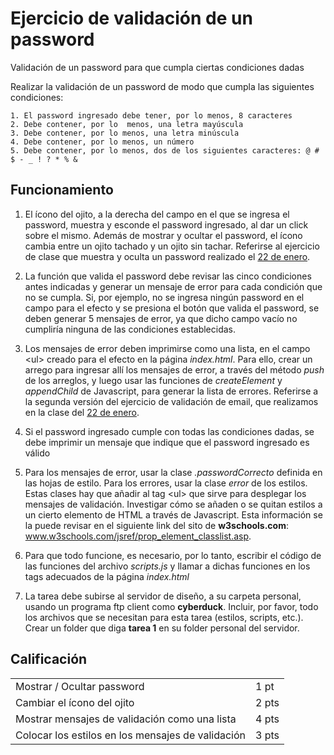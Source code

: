 # Ejercicio de validación de un password
Validación de un password para que cumpla ciertas condiciones dadas
 
Realizar la validación de un password de modo que cumpla las siguientes condiciones:

	1. El password ingresado debe tener, por lo menos, 8 caracteres
	2. Debe contener, por lo  menos, una letra mayúscula
	3. Debe contener, por lo menos, una letra minúscula
	4. Debe contener, por lo menos, un número
	5. Debe contener, por lo menos, dos de los siguientes caracteres: @ # $ - _ ! ? * % &

## Funcionamiento
1. El ícono del ojito, a la derecha del campo en el que se ingresa el password, muestra y esconde el password ingresado, al dar un click sobre el mismo.  Además de mostrar y ocultar el password, el ícono cambia entre un ojito tachado y un ojito sin tachar. Referirse al ejercicio de clase que muestra y oculta un password realizado el <a href="http://www.dis.uia.mx/profesores/juanfdonoso/spring2020/dci3/clases/enero22.zip">22 de enero</a>.

2. La función que valida el password debe revisar las cinco condiciones antes indicadas y generar un mensaje de error para cada condición que no se cumpla.  Si, por ejemplo, no se ingresa ningún password en el campo para el efecto y se presiona el botón que valida el password, se deben generar 5 mensajes de error, ya que dicho campo vacío no cumpliría ninguna de las condiciones establecidas.

3. Los mensajes de error deben imprimirse como una lista, en el campo &lt;ul&gt; creado para el efecto en la página <i>index.html</i>.  Para ello, crear un arrego para ingresar allí los mensajes de error, a través del método <i>push</i> de los arreglos, y luego usar las funciones de <i>createElement</i> y <i>appendChild</i> de Javascript, para generar la lista de errores.  Referirse a la segunda versión del ejercicio de validación de email, que realizamos en la clase del <a href="http://www.dis.uia.mx/profesores/juanfdonoso/spring2020/dci3/clases/enero22.zip">22 de enero</a>.

4. Si el password ingresado cumple con todas las condiciones dadas, se debe imprimir un mensaje que indique que el password ingresado es válido

5. Para los mensajes de error, usar la clase <i>.passwordCorrecto</i> definida en las hojas de estilo.  Para los errores, usar la clase <i>error</i> de los estilos.  Estas clases hay que añadir al tag &lt;ul&gt; que sirve para desplegar los mensajes de validación. Investigar cómo se añaden o se quitan estilos a un cierto elemento de HTML a través de Javascript.  Esta información se la puede revisar en el siguiente link del sito de <b>w3schools.com</b>: <a href="https://www.w3schools.com/jsref/prop_element_classlist.asp" target="_blank">www.w3schools.com/jsref/prop_element_classlist.asp</a>.

6. Para que todo funcione, es necesario, por lo tanto, escribir el código de las funciones del archivo <i>scripts.js</i> y llamar a dichas funciones en los tags adecuados de la página <i>index.html</i>

7. La tarea debe subirse al servidor de diseño, a su carpeta personal, usando un programa ftp client como <b>cyberduck</b>. Incluir, por favor, todo los archivos que se necesitan para esta tarea (estilos, scripts, etc.). Crear un folder que diga <b>tarea 1</b> en su folder personal del servidor.

## Calificación
<table border="0">
	<tr><td>Mostrar / Ocultar password</td><td> 1 pt </td></tr>
	<tr><td>Cambiar el ícono del ojito</td><td> 2 pts</td></tr>
	<tr><td>Mostrar mensajes de validación como una lista</td><td> 4 pts </td></tr>
	<tr><td>Colocar los estilos en los mensajes de validación</td><td> 3 pts </td></tr>
</table>
	
 
 
